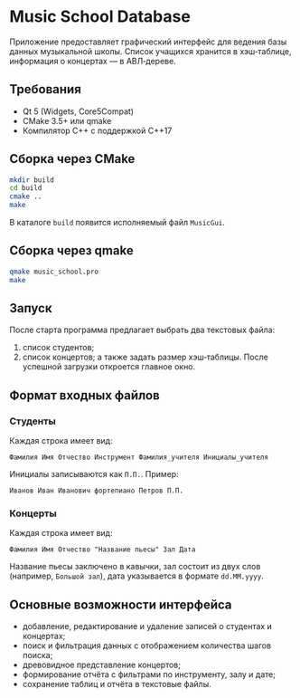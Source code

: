 # Music School Database

Приложение предоставляет графический интерфейс для ведения базы данных музыкальной школы.
Список учащихся хранится в хэш‑таблице, информация о концертах — в АВЛ‑дереве.

## Требования
* Qt 5 (Widgets, Core5Compat)
* CMake 3.5+ или qmake
* Компилятор C++ с поддержкой C++17

## Сборка через CMake
```bash
mkdir build
cd build
cmake ..
make
```
В каталоге `build` появится исполняемый файл `MusicGui`.

## Сборка через qmake
```bash
qmake music_school.pro
make
```

## Запуск
После старта программа предлагает выбрать два текстовых файла:
1. список студентов;
2. список концертов;
а также задать размер хэш‑таблицы. После успешной загрузки откроется главное окно.

## Формат входных файлов
### Студенты
Каждая строка имеет вид:
```
Фамилия Имя Отчество Инструмент Фамилия_учителя Инициалы_учителя
```
Инициалы записываются как `П.П.`. Пример:
```
Иванов Иван Иванович фортепиано Петров П.П.
```

### Концерты
Каждая строка имеет вид:
```
Фамилия Имя Отчество "Название пьесы" Зал Дата
```
Название пьесы заключено в кавычки, зал состоит из двух слов (например,
`Большой зал`), дата указывается в формате `dd.MM.yyyy`.

## Основные возможности интерфейса
* добавление, редактирование и удаление записей о студентах и концертах;
* поиск и фильтрация данных с отображением количества шагов поиска;
* древовидное представление концертов;
* формирование отчёта с фильтрами по инструменту, залу и дате;
* сохранение таблиц и отчёта в текстовые файлы.

